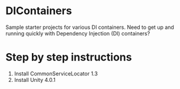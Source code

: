 # DIContainers
Sample starter projects for various DI containers.
Need to get up and running quickly with Dependency Injection (DI) containers?

# Step by step instructions
1. Install CommonServiceLocator 1.3
2. Install Unity 4.0.1
